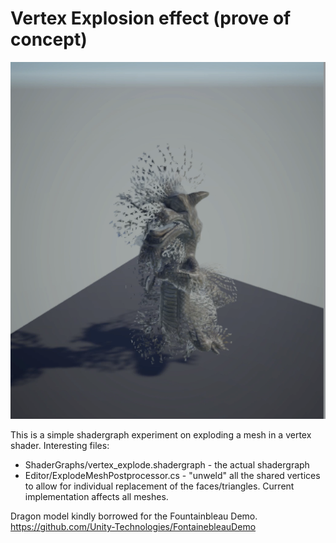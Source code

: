 # Vertex Explosion effect (prove of concept)

![](explode.png)

This is a simple shadergraph experiment on exploding a mesh in a vertex shader. 
Interesting files:
- ShaderGraphs/vertex_explode.shadergraph - the actual shadergraph
- Editor/ExplodeMeshPostprocessor.cs - "unweld" all the shared vertices to allow for individual replacement of the faces/triangles. Current implementation affects all meshes. 

Dragon model kindly borrowed for the Fountainbleau Demo.
https://github.com/Unity-Technologies/FontainebleauDemo